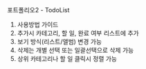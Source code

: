 포트폴리오2 - TodoList
1. 사용방법 가이드
2. 추가시 카테고리, 할 일, 완료 여부 리스트에 추가
3. 보기 방식(리스트/앨범) 변경 가능
4. 삭제는 개별 선택 또는 일괄선택으로 삭제 가능
5. 상위 카테고리나 할 일 클릭시 정렬 가능